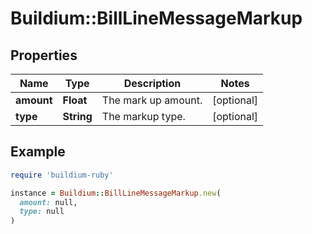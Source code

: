 # Buildium::BillLineMessageMarkup

## Properties

| Name | Type | Description | Notes |
| ---- | ---- | ----------- | ----- |
| **amount** | **Float** | The mark up amount. | [optional] |
| **type** | **String** | The markup type. | [optional] |

## Example

```ruby
require 'buildium-ruby'

instance = Buildium::BillLineMessageMarkup.new(
  amount: null,
  type: null
)
```

